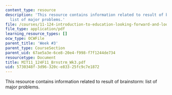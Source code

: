 ```yaml
---
content_type: resource
description: 'This resource contains information related to result of brainstorm:
  list of major problems.'
file: /courses/11-124-introduction-to-education-looking-forward-and-looking-back-on-education-fall-2011/5730348f3d96320ce83325fc9c7e1872_MIT11_124F11_Brnstrm_Wk3.pdf
file_type: application/pdf
learning_resource_types: []
ocw_type: OCWFile
parent_title: 'Week #3'
parent_type: CourseSection
parent_uid: 67ae5a3e-6ce8-20e4-f998-f7f1244de734
resourcetype: Document
title: MIT11_124F11_Brnstrm_Wk3.pdf
uid: 5730348f-3d96-320c-e833-25fc9c7e1872
---
```

This resource contains information related to result of brainstorm: list of major problems.

